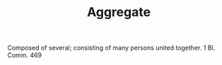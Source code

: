 ---
title: Aggregate
letter: A
permalink: "/definitions/aggregate.html"
body: Composed of several; consisting of many persons united together. 1 Bl. Comm.
  469
published_at: '2018-07-07'
layout: post
---